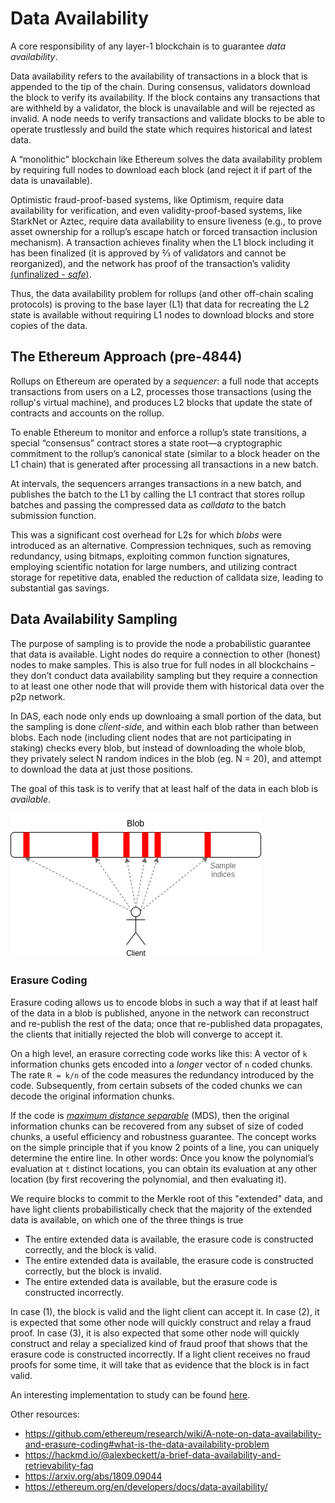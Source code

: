 # Data Availability

A core responsibility of any layer-1 blockchain is to guarantee _data availability_.

Data availability refers to the availability of transactions in a block that is appended to the tip of the chain. During consensus, validators download the block to verify its availability. If the block contains any transactions that are withheld by a validator, the block is unavailable and will be rejected as invalid. A node needs to verify transactions and validate blocks to be able to operate trustlessly and build the state which requires historical and latest data.

A “monolithic” blockchain like Ethereum solves the data availability problem by requiring full nodes to download each block (and reject it if part of the data is unavailable).

Optimistic fraud-proof-based systems, like Optimism, require data availability for verification, and even validity-proof-based systems, like StarkNet or Aztec, require data availability to ensure liveness (e.g., to prove asset ownership for a rollup’s escape hatch or forced transaction inclusion mechanism). A transaction achieves finality when the L1 block including it has been finalized (it is approved by ⅔ of validators and cannot be reorganized), and the network has proof of the transaction’s validity [(unfinalized - _safe_)](https://info.etherscan.com/epoch-in-ethereum/).

Thus, the data availability problem for rollups (and other off-chain scaling protocols) is proving to the base layer (L1) that data for recreating the L2 state is available without requiring L1 nodes to download blocks and store copies of the data.

## The Ethereum Approach (pre-4844)

Rollups on Ethereum are operated by a _sequencer_: a full node that accepts transactions from users on a L2, processes those transactions (using the rollup's virtual machine), and produces L2 blocks that update the state of contracts and accounts on the rollup.

To enable Ethereum to monitor and enforce a rollup’s state transitions, a special “consensus” contract stores a state root—a cryptographic commitment to the rollup’s canonical state (similar to a block header on the L1 chain) that is generated after processing all transactions in a new batch.

At intervals, the sequencers arranges transactions in a new batch, and publishes the batch to the L1 by calling the L1 contract that stores rollup batches and passing the compressed data as _calldata_ to the batch submission function.

This was a significant cost overhead for L2s for which _blobs_ were introduced as an alternative. Compression techniques, such as removing redundancy, using bitmaps, exploiting common function signatures, employing scientific notation for large numbers, and utilizing contract storage for repetitive data, enabled the reduction of calldata size, leading to substantial gas savings.

## Data Availability Sampling

The purpose of sampling is to provide the node a probabilistic guarantee that data is available. Light nodes do require a connection to other (honest) nodes to make samples. This is also true for full nodes in all blockchains – they don’t conduct data availability sampling but they require a connection to at least one other node that will provide them with historical data over the p2p network.

In DAS, each node only ends up downloaing a small portion of the data, but the sampling is done _client-side_, and within each blob rather than between blobs. Each node (including client nodes that are not participating in staking) checks every blob, but instead of downloading the whole blob, they privately select N random indices in the blob (eg. N = 20), and attempt to download the data at just those positions.

The goal of this task is to verify that at least half of the data in each blob is _available_.

![data-availability-sampling](../img/scaling/das.png)

### Erasure Coding

Erasure coding allows us to encode blobs in such a way that if at least half of the data in a blob is published, anyone in the network can reconstruct and re-publish the rest of the data; once that re-published data propagates, the clients that initially rejected the blob will converge to accept it.

On a high level, an erasure correcting code works like this: A vector of `k` information chunks gets encoded into a _longer_ vector of `n` coded chunks. The rate `R = k/n` of the code measures the redundancy introduced by the code. Subsequently, from certain subsets of the coded chunks we can decode the original information chunks.

If the code is [_maximum distance separable_](https://www.johndcook.com/blog/2020/03/07/mds-codes/) (MDS), then the original information chunks can be recovered from any subset of size of coded chunks, a useful efficiency and robustness guarantee. The concept works on the simple principle that if you know 2 points of a line, you can uniquely determine the entire line. In other words: Once you know the polynomial’s evaluation at `t` distinct locations, you can obtain its evaluation at any other location (by first recovering the polynomial, and then evaluating it).

We require blocks to commit to the Merkle root of this "extended" data, and have light clients probabilistically check that the majority of the extended data is available, on which one of the three things is true

- The entire extended data is available, the erasure code is constructed correctly, and the block is valid.
- The entire extended data is available, the erasure code is constructed correctly, but the block is invalid.
- The entire extended data is available, but the erasure code is constructed incorrectly.

In case (1), the block is valid and the light client can accept it. In case (2), it is expected that some other node will quickly construct and relay a fraud proof. In case (3), it is also expected that some other node will quickly construct and relay a specialized kind of fraud proof that shows that the erasure code is constructed incorrectly. If a light client receives no fraud proofs for some time, it will take that as evidence that the block is in fact valid.

An interesting implementation to study can be found [here](https://github.com/ethereum/research/tree/master/erasure_code/ec65536).

Other resources:

- https://github.com/ethereum/research/wiki/A-note-on-data-availability-and-erasure-coding#what-is-the-data-availability-problem
- https://hackmd.io/@alexbeckett/a-brief-data-availability-and-retrievability-faq
- https://arxiv.org/abs/1809.09044
- https://ethereum.org/en/developers/docs/data-availability/
